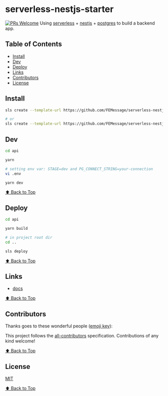 # serverless-nestjs-starter

[![PRs Welcome](https://img.shields.io/badge/PRs-welcome-brightgreen.svg)](https://github.com/FEMessage/serverless-nestjs-starter/pulls)
Using [serverless](http://serverless.com/) + [nestjs](https://docs.nestjs.com/) + [postgres](https://www.postgresql.org/docs/10/) to build a backend app.

## Table of Contents

- [Install](#install)
- [Dev](#dev)
- [Deploy](#deploy)
- [Links](#links)
- [Contributors](#contributors)
- [License](#license)

## Install

```sh
sls create --template-url https://github.com/FEMessage/serverless-nestjs-starter.git 

# or
sls create --template-url https://github.com/FEMessage/serverless-nestjs-starter.git --path my-serverless-project
```

## Dev

```sh
cd api

yarn 

# setting env var: STAGE=dev and PG_CONNECT_STRING=your-connection
vi .env 

yarn dev
```

[⬆ Back to Top](#table-of-contents)

## Deploy

```sh
cd api

yarn build

# in project root dir
cd ..

sls deploy
```

[⬆ Back to Top](#table-of-contents)

## Links

- [docs](https://deepexi.yuque.com/docs/share/4689de51-05a8-477d-94ae-4cec4e6cc01a)


[⬆ Back to Top](#table-of-contents)

## Contributors

Thanks goes to these wonderful people ([emoji key](https://allcontributors.org/docs/en/emoji-key)):

<!-- ALL-CONTRIBUTORS-LIST:START - Do not remove or modify this section -->
<!-- prettier-ignore -->
<!-- ALL-CONTRIBUTORS-LIST:END -->

This project follows the [all-contributors](https://github.com/all-contributors/all-contributors) specification. Contributions of any kind welcome!

[⬆ Back to Top](#table-of-contents)

## License

[MIT](./LICENSE)

[⬆ Back to Top](#table-of-contents)
